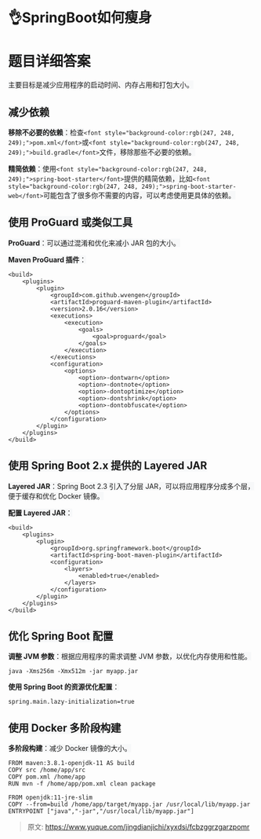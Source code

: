 # 👌SpringBoot如何瘦身

# <font style="background-color:rgb(247, 248, 249);">题目详细答案</font>
<font style="background-color:rgb(247, 248, 249);">主要目标是减少应用程序的启动时间、内存占用和打包大小。</font>

## <font style="background-color:rgb(247, 248, 249);">减少依赖</font>
**<font style="background-color:rgb(247, 248, 249);">移除不必要的依赖</font>**<font style="background-color:rgb(247, 248, 249);">：检查</font>`<font style="background-color:rgb(247, 248, 249);">pom.xml</font>`<font style="background-color:rgb(247, 248, 249);">或</font>`<font style="background-color:rgb(247, 248, 249);">build.gradle</font>`<font style="background-color:rgb(247, 248, 249);">文件，移除那些不必要的依赖。</font>

**<font style="background-color:rgb(247, 248, 249);">精简依赖</font>**<font style="background-color:rgb(247, 248, 249);">：使用</font>`<font style="background-color:rgb(247, 248, 249);">spring-boot-starter</font>`<font style="background-color:rgb(247, 248, 249);">提供的精简依赖，比如</font>`<font style="background-color:rgb(247, 248, 249);">spring-boot-starter-web</font>`<font style="background-color:rgb(247, 248, 249);">可能包含了很多你不需要的内容，可以考虑使用更具体的依赖。</font>

## <font style="background-color:rgb(247, 248, 249);">使用 ProGuard 或类似工具</font>
**<font style="background-color:rgb(247, 248, 249);">ProGuard</font>**<font style="background-color:rgb(247, 248, 249);">：可以通过混淆和优化来减小 JAR 包的大小。</font>

**<font style="background-color:rgb(247, 248, 249);">Maven ProGuard 插件</font>**<font style="background-color:rgb(247, 248, 249);">：</font>

```plain
<build>
    <plugins>
        <plugin>
            <groupId>com.github.wvengen</groupId>
            <artifactId>proguard-maven-plugin</artifactId>
            <version>2.0.16</version>
            <executions>
                <execution>
                    <goals>
                        <goal>proguard</goal>
                    </goals>
                </execution>
            </executions>
            <configuration>
                <options>
                    <option>-dontwarn</option>
                    <option>-dontnote</option>
                    <option>-dontoptimize</option>
                    <option>-dontshrink</option>
                    <option>-dontobfuscate</option>
                </options>
            </configuration>
        </plugin>
    </plugins>
</build>
```

## <font style="background-color:rgb(247, 248, 249);">使用 Spring Boot 2.x 提供的 Layered JAR</font>
**<font style="background-color:rgb(247, 248, 249);">Layered JAR</font>**<font style="background-color:rgb(247, 248, 249);">：Spring Boot 2.3 引入了分层 JAR，可以将应用程序分成多个层，便于缓存和优化 Docker 镜像。</font>

**<font style="background-color:rgb(247, 248, 249);">配置 Layered JAR</font>**<font style="background-color:rgb(247, 248, 249);">：</font>

```plain
<build>
    <plugins>
        <plugin>
            <groupId>org.springframework.boot</groupId>
            <artifactId>spring-boot-maven-plugin</artifactId>
            <configuration>
                <layers>
                    <enabled>true</enabled>
                </layers>
            </configuration>
        </plugin>
    </plugins>
</build>
```

## <font style="background-color:rgb(247, 248, 249);">优化 Spring Boot 配置</font>
**<font style="background-color:rgb(247, 248, 249);">调整 JVM 参数</font>**<font style="background-color:rgb(247, 248, 249);">：根据应用程序的需求调整 JVM 参数，以优化内存使用和性能。</font>

```plain
java -Xms256m -Xmx512m -jar myapp.jar
```

**<font style="background-color:rgb(247, 248, 249);">使用 Spring Boot 的资源优化配置</font>**<font style="background-color:rgb(247, 248, 249);">：</font>

```plain
spring.main.lazy-initialization=true
```

## <font style="background-color:rgb(247, 248, 249);">使用 Docker 多阶段构建</font>
**<font style="background-color:rgb(247, 248, 249);">多阶段构建</font>**<font style="background-color:rgb(247, 248, 249);">：减少 Docker 镜像的大小。</font>

```plain
FROM maven:3.8.1-openjdk-11 AS build
COPY src /home/app/src
COPY pom.xml /home/app
RUN mvn -f /home/app/pom.xml clean package

FROM openjdk:11-jre-slim
COPY --from=build /home/app/target/myapp.jar /usr/local/lib/myapp.jar
ENTRYPOINT ["java","-jar","/usr/local/lib/myapp.jar"]
```



> 原文: <https://www.yuque.com/jingdianjichi/xyxdsi/fcbzggrzgarzpomr>
